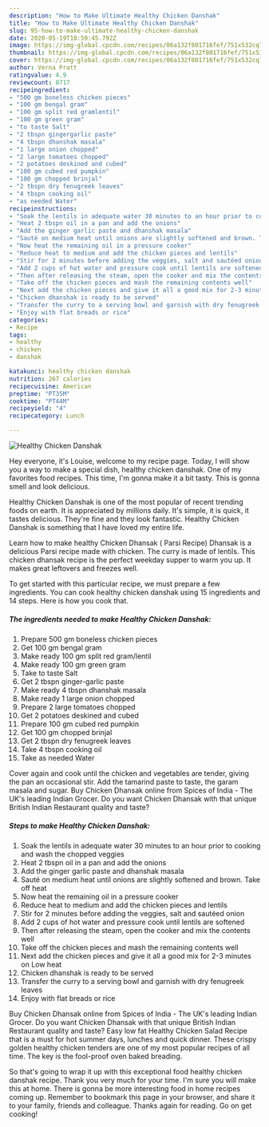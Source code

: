 ```yaml
---
description: "How to Make Ultimate Healthy Chicken Danshak"
title: "How to Make Ultimate Healthy Chicken Danshak"
slug: 95-how-to-make-ultimate-healthy-chicken-danshak
date: 2020-05-19T18:59:45.792Z
image: https://img-global.cpcdn.com/recipes/06a132f801716fef/751x532cq70/healthy-chicken-danshak-recipe-main-photo.jpg
thumbnail: https://img-global.cpcdn.com/recipes/06a132f801716fef/751x532cq70/healthy-chicken-danshak-recipe-main-photo.jpg
cover: https://img-global.cpcdn.com/recipes/06a132f801716fef/751x532cq70/healthy-chicken-danshak-recipe-main-photo.jpg
author: Verna Pratt
ratingvalue: 4.9
reviewcount: 8717
recipeingredient:
- "500 gm boneless chicken pieces"
- "100 gm bengal gram"
- "100 gm split red gramlentil"
- "100 gm green gram"
- "to taste Salt"
- "2 tbspn gingergarlic paste"
- "4 tbspn dhanshak masala"
- "1 large onion chopped"
- "2 large tomatoes chopped"
- "2 potatoes deskined and cubed"
- "100 gm cubed red pumpkin"
- "100 gm chopped brinjal"
- "2 tbspn dry fenugreek leaves"
- "4 tbspn cooking oil"
- "as needed Water"
recipeinstructions:
- "Soak the lentils in adequate water 30 minutes to an hour prior to cooking and wash the chopped veggies"
- "Heat 2 tbspn oil in a pan and add the onions"
- "Add the ginger garlic paste and dhanshak masala"
- "Sauté on medium heat until onions are slightly softened and brown. Take off heat"
- "Now heat the remaining oil in a pressure cooker"
- "Reduce heat to medium and add the chicken pieces and lentils"
- "Stir for 2 minutes before adding the veggies, salt and sautéed onion"
- "Add 2 cups of hot water and pressure cook until lentils are softened"
- "Then after releasing the steam, open the cooker and mix the contents well"
- "Take off the chicken pieces and mash the remaining contents well"
- "Next add the chicken pieces and give it all a good mix for 2-3 minutes on Low heat"
- "Chicken dhanshak is ready to be served"
- "Transfer the curry to a serving bowl and garnish with dry fenugreek leaves"
- "Enjoy with flat breads or rice"
categories:
- Recipe
tags:
- healthy
- chicken
- danshak

katakunci: healthy chicken danshak 
nutrition: 267 calories
recipecuisine: American
preptime: "PT35M"
cooktime: "PT44M"
recipeyield: "4"
recipecategory: Lunch

---
```



![Healthy Chicken Danshak](https://img-global.cpcdn.com/recipes/06a132f801716fef/751x532cq70/healthy-chicken-danshak-recipe-main-photo.jpg)

Hey everyone, it's Louise, welcome to my recipe page. Today, I will show you a way to make a special dish, healthy chicken danshak. One of my favorites food recipes. This time, I'm gonna make it a bit tasty. This is gonna smell and look delicious.

Healthy Chicken Danshak is one of the most popular of recent trending foods on earth. It is appreciated by millions daily. It's simple, it is quick, it tastes delicious. They're fine and they look fantastic. Healthy Chicken Danshak is something that I have loved my entire life.

Learn how to make healthy Chicken Dhansak ( Parsi Recipe) Dhansak is a delicious Parsi recipe made with chicken. The curry is made of lentils. This chicken dhansak recipe is the perfect weekday supper to warm you up. It makes great leftovers and freezes well.


To get started with this particular recipe, we must prepare a few ingredients. You can cook healthy chicken danshak using 15 ingredients and 14 steps. Here is how you cook that.

<!--inarticleads1-->

##### The ingredients needed to make Healthy Chicken Danshak:

1. Prepare 500 gm boneless chicken pieces
1. Get 100 gm bengal gram
1. Make ready 100 gm split red gram/lentil
1. Make ready 100 gm green gram
1. Take to taste Salt
1. Get 2 tbspn ginger-garlic paste
1. Make ready 4 tbspn dhanshak masala
1. Make ready 1 large onion chopped
1. Prepare 2 large tomatoes chopped
1. Get 2 potatoes deskined and cubed
1. Prepare 100 gm cubed red pumpkin
1. Get 100 gm chopped brinjal
1. Get 2 tbspn dry fenugreek leaves
1. Take 4 tbspn cooking oil
1. Take as needed Water


Cover again and cook until the chicken and vegetables are tender, giving the pan an occasional stir. Add the tamarind paste to taste, the garam masala and sugar. Buy Chicken Dhansak online from Spices of India - The UK&#39;s leading Indian Grocer. Do you want Chicken Dhansak with that unique British Indian Restaurant quality and taste? 

<!--inarticleads2-->

##### Steps to make Healthy Chicken Danshak:

1. Soak the lentils in adequate water 30 minutes to an hour prior to cooking and wash the chopped veggies
1. Heat 2 tbspn oil in a pan and add the onions
1. Add the ginger garlic paste and dhanshak masala
1. Sauté on medium heat until onions are slightly softened and brown. Take off heat
1. Now heat the remaining oil in a pressure cooker
1. Reduce heat to medium and add the chicken pieces and lentils
1. Stir for 2 minutes before adding the veggies, salt and sautéed onion
1. Add 2 cups of hot water and pressure cook until lentils are softened
1. Then after releasing the steam, open the cooker and mix the contents well
1. Take off the chicken pieces and mash the remaining contents well
1. Next add the chicken pieces and give it all a good mix for 2-3 minutes on Low heat
1. Chicken dhanshak is ready to be served
1. Transfer the curry to a serving bowl and garnish with dry fenugreek leaves
1. Enjoy with flat breads or rice


Buy Chicken Dhansak online from Spices of India - The UK&#39;s leading Indian Grocer. Do you want Chicken Dhansak with that unique British Indian Restaurant quality and taste? Easy low fat Healthy Chicken Salad Recipe that is a must for hot summer days, lunches and quick dinner. These crispy golden healthy chicken tenders are one of my most popular recipes of all time. The key is the fool-proof oven baked breading. 

So that's going to wrap it up with this exceptional food healthy chicken danshak recipe. Thank you very much for your time. I'm sure you will make this at home. There is gonna be more interesting food in home recipes coming up. Remember to bookmark this page in your browser, and share it to your family, friends and colleague. Thanks again for reading. Go on get cooking!
